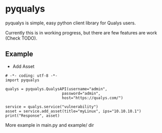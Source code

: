 # pyqualys


pyqualys is simple, easy python client library for Qualys users.

Currently this is in working progress, but there are few features are work (Check TODO).


Example
-----------
* Add Asset
```
# -*- coding: utf-8 -*-
import pyqualys

qualys = pyqualys.QualysAPI(username="admin",
                         password="admin",
                         host="https://qualys.com/")

service = qualys.service("vulnerability")
asset = service.add_asset(title="myLinux", ips="10.10.10.1")
print("Response", asset)
```
More example in main.py and example/ dir
